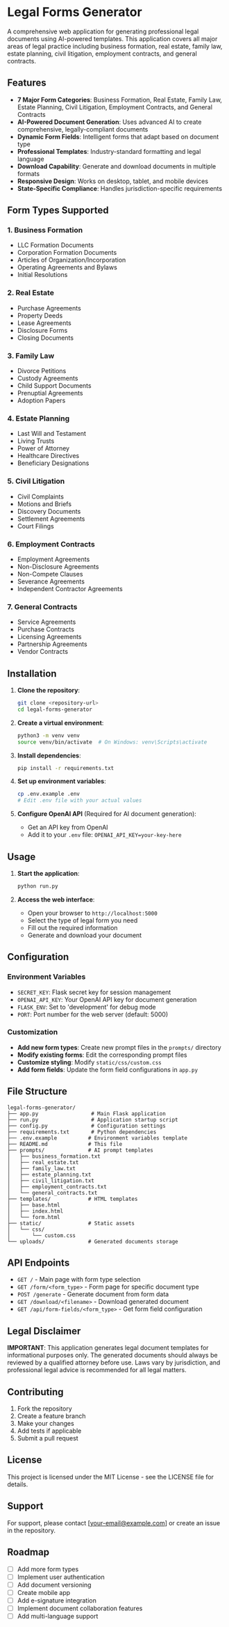 # Legal Forms Generator

A comprehensive web application for generating professional legal documents using AI-powered templates. This application covers all major areas of legal practice including business formation, real estate, family law, estate planning, civil litigation, employment contracts, and general contracts.

## Features

- **7 Major Form Categories**: Business Formation, Real Estate, Family Law, Estate Planning, Civil Litigation, Employment Contracts, and General Contracts
- **AI-Powered Document Generation**: Uses advanced AI to create comprehensive, legally-compliant documents
- **Dynamic Form Fields**: Intelligent forms that adapt based on document type
- **Professional Templates**: Industry-standard formatting and legal language
- **Download Capability**: Generate and download documents in multiple formats
- **Responsive Design**: Works on desktop, tablet, and mobile devices
- **State-Specific Compliance**: Handles jurisdiction-specific requirements

## Form Types Supported

### 1. Business Formation
- LLC Formation Documents
- Corporation Formation Documents
- Articles of Organization/Incorporation
- Operating Agreements and Bylaws
- Initial Resolutions

### 2. Real Estate
- Purchase Agreements
- Property Deeds
- Lease Agreements
- Disclosure Forms
- Closing Documents

### 3. Family Law
- Divorce Petitions
- Custody Agreements
- Child Support Documents
- Prenuptial Agreements
- Adoption Papers

### 4. Estate Planning
- Last Will and Testament
- Living Trusts
- Power of Attorney
- Healthcare Directives
- Beneficiary Designations

### 5. Civil Litigation
- Civil Complaints
- Motions and Briefs
- Discovery Documents
- Settlement Agreements
- Court Filings

### 6. Employment Contracts
- Employment Agreements
- Non-Disclosure Agreements
- Non-Compete Clauses
- Severance Agreements
- Independent Contractor Agreements

### 7. General Contracts
- Service Agreements
- Purchase Contracts
- Licensing Agreements
- Partnership Agreements
- Vendor Contracts

## Installation

1. **Clone the repository**:
   ```bash
   git clone <repository-url>
   cd legal-forms-generator
   ```

2. **Create a virtual environment**:
   ```bash
   python3 -m venv venv
   source venv/bin/activate  # On Windows: venv\Scripts\activate
   ```

3. **Install dependencies**:
   ```bash
   pip install -r requirements.txt
   ```

4. **Set up environment variables**:
   ```bash
   cp .env.example .env
   # Edit .env file with your actual values
   ```

5. **Configure OpenAI API** (Required for AI document generation):
   - Get an API key from OpenAI
   - Add it to your `.env` file: `OPENAI_API_KEY=your-key-here`

## Usage

1. **Start the application**:
   ```bash
   python run.py
   ```

2. **Access the web interface**:
   - Open your browser to `http://localhost:5000`
   - Select the type of legal form you need
   - Fill out the required information
   - Generate and download your document

## Configuration

### Environment Variables

- `SECRET_KEY`: Flask secret key for session management
- `OPENAI_API_KEY`: Your OpenAI API key for document generation
- `FLASK_ENV`: Set to 'development' for debug mode
- `PORT`: Port number for the web server (default: 5000)

### Customization

- **Add new form types**: Create new prompt files in the `prompts/` directory
- **Modify existing forms**: Edit the corresponding prompt files
- **Customize styling**: Modify `static/css/custom.css`
- **Add form fields**: Update the form field configurations in `app.py`

## File Structure

```
legal-forms-generator/
├── app.py                 # Main Flask application
├── run.py                 # Application startup script
├── config.py              # Configuration settings
├── requirements.txt       # Python dependencies
├── .env.example          # Environment variables template
├── README.md             # This file
├── prompts/              # AI prompt templates
│   ├── business_formation.txt
│   ├── real_estate.txt
│   ├── family_law.txt
│   ├── estate_planning.txt
│   ├── civil_litigation.txt
│   ├── employment_contracts.txt
│   └── general_contracts.txt
├── templates/            # HTML templates
│   ├── base.html
│   ├── index.html
│   └── form.html
├── static/               # Static assets
│   └── css/
│       └── custom.css
└── uploads/              # Generated documents storage
```

## API Endpoints

- `GET /` - Main page with form type selection
- `GET /form/<form_type>` - Form page for specific document type
- `POST /generate` - Generate document from form data
- `GET /download/<filename>` - Download generated document
- `GET /api/form-fields/<form_type>` - Get form field configuration

## Legal Disclaimer

**IMPORTANT**: This application generates legal document templates for informational purposes only. The generated documents should always be reviewed by a qualified attorney before use. Laws vary by jurisdiction, and professional legal advice is recommended for all legal matters.

## Contributing

1. Fork the repository
2. Create a feature branch
3. Make your changes
4. Add tests if applicable
5. Submit a pull request

## License

This project is licensed under the MIT License - see the LICENSE file for details.

## Support

For support, please contact [your-email@example.com] or create an issue in the repository.

## Roadmap

- [ ] Add more form types
- [ ] Implement user authentication
- [ ] Add document versioning
- [ ] Create mobile app
- [ ] Add e-signature integration
- [ ] Implement document collaboration features
- [ ] Add multi-language support
